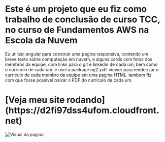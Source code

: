 # Este é um projeto que eu fiz como trabalho de conclusão de curso TCC, no curso de Fundamentos AWS na Escola da Nuvem
Eu utilizei angular para construir uma pagina responsiva, contendo um breve texto sobre computação em nuvem, e alguns cards com fotos dos membros da equipe, com links para o git e linkedin de cada um, bem como o curriculo de cada um.
e usei a package ng2-pdf-viewer para renderizar o curriculo de cada membro da equipe em uma pagina HTML. 
tambem fiz com que fosse possivel baixar o PDF do curriculo de cada um.
<h1>[Veja meu site rodando](https://d2fi97dss4ufom.cloudfront.net)</h1>

![Visual da pagina](https://i.imgur.com/t0bPzkN.jpg)
